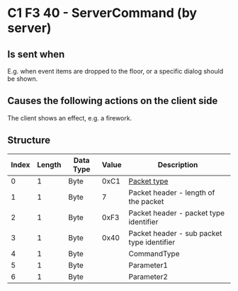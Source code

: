 # C1 F3 40 - ServerCommand (by server)

## Is sent when

E.g. when event items are dropped to the floor, or a specific dialog should be shown.

## Causes the following actions on the client side

The client shows an effect, e.g. a firework.

## Structure

| Index | Length | Data Type | Value | Description |
|-------|--------|-----------|-------|-------------|
| 0 | 1 |   Byte   | 0xC1  | [Packet type](PacketTypes.md) |
| 1 | 1 |    Byte   |   7   | Packet header - length of the packet |
| 2 | 1 |    Byte   | 0xF3  | Packet header - packet type identifier |
| 3 | 1 |    Byte   | 0x40  | Packet header - sub packet type identifier |
| 4 | 1 | Byte |  | CommandType |
| 5 | 1 | Byte |  | Parameter1 |
| 6 | 1 | Byte |  | Parameter2 |